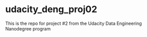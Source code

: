 # udacity_deng_proj02
This is the repo for project #2 from the Udacity Data Engineering Nanodegree program
